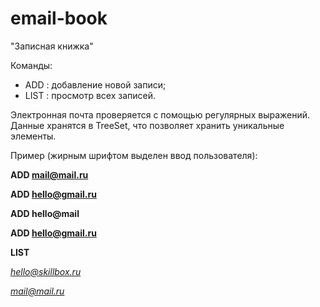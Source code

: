 # email-book

"Записная книжка" 

Команды:

  - ADD <email> : добавление новой записи;
  - LIST : просмотр всех записей.

Электронная почта проверяется с помощью регулярных выражений.
Данные хранятся в TreeSet<String>, что позволяет хранить уникальные элементы.   

Пример (жирным шрифтом выделен ввод пользователя):
  
  **ADD mail@mail.ru**
  
  **ADD hello@gmail.ru**
  
  **ADD hello@mail**
  
  **ADD hello@gmail.ru**
  
  **LIST**
  
  *hello@skillbox.ru*
  
  *mail@mail.ru*
  
